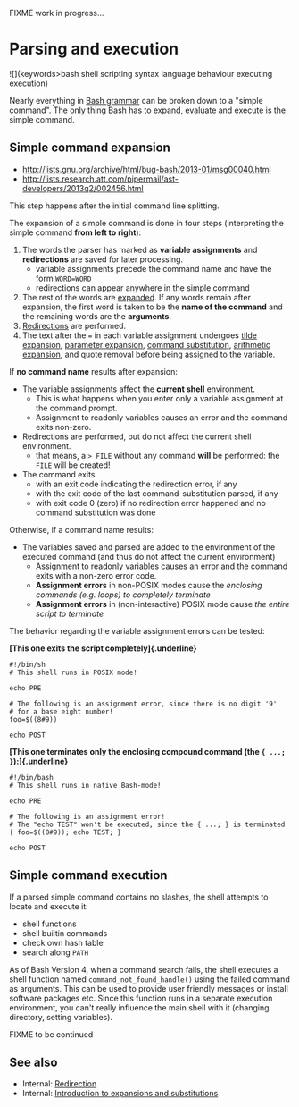 FIXME work in progress\...

# Parsing and execution

![](keywords>bash shell scripting syntax language behaviour executing execution)

Nearly everything in [Bash grammar](../../syntax/basicgrammar.md) can be broken
down to a \"simple command\". The only thing Bash has to expand,
evaluate and execute is the simple command.

## Simple command expansion

<div center round info 60%>

-   <http://lists.gnu.org/archive/html/bug-bash/2013-01/msg00040.html>
-   <http://lists.research.att.com/pipermail/ast-developers/2013q2/002456.html>

</div>

This step happens after the initial command line splitting.

The expansion of a simple command is done in four steps (interpreting
the simple command **from left to right**):

1.  The words the parser has marked as **variable assignments** and
    **redirections** are saved for later processing.
    -   variable assignments precede the command name and have the form
        `WORD=WORD`
    -   redirections can appear anywhere in the simple command
2.  The rest of the words are [expanded](../../syntax/expansion/intro.md). If
    any words remain after expansion, the first word is taken to be the
    **name of the command** and the remaining words are the
    **arguments**.
3.  [Redirections](../../syntax/redirection.md) are performed.
4.  The text after the `=` in each variable assignment undergoes [tilde
    expansion](../../syntax/expansion/tilde.md), [parameter
    expansion](../../syntax/pe.md), [command
    substitution](../../syntax/expansion/cmdsubst.md), [arithmetic
    expansion](../../syntax/expansion/arith.md), and quote removal before being
    assigned to the variable.

If **no command name** results after expansion:

-   The variable assignments affect the **current shell** environment.
    -   This is what happens when you enter only a variable assignment
        at the command prompt.
    -   Assignment to readonly variables causes an error and the command
        exits non-zero.
-   Redirections are performed, but do not affect the current shell
    environment.
    -   that means, a `> FILE` without any command **will** be
        performed: the `FILE` will be created!
-   The command exits
    -   with an exit code indicating the redirection error, if any
    -   with the exit code of the last command-substitution parsed, if
        any
    -   with exit code 0 (zero) if no redirection error happened and no
        command substitution was done

Otherwise, if a command name results:

-   The variables saved and parsed are added to the environment of the
    executed command (and thus do not affect the current environment)
    -   Assignment to readonly variables causes an error and the command
        exits with a non-zero error code.
    -   **Assignment errors** in non-POSIX modes cause the *enclosing
        commands (e.g. loops) to completely terminate*
    -   **Assignment errors** in (non-interactive) POSIX mode cause *the
        entire script to terminate*

The behavior regarding the variable assignment errors can be tested:
<div center round info
60%><http://lists.gnu.org/archive/html/bug-bash/2013-01/msg00054.html></div>

**[This one exits the script completely]{.underline}**

    #!/bin/sh
    # This shell runs in POSIX mode!

    echo PRE

    # The following is an assignment error, since there is no digit '9'
    # for a base eight number!
    foo=$((8#9))

    echo POST

**[This one terminates only the enclosing compound command (the
`{ ...; }`):]{.underline}**

    #!/bin/bash
    # This shell runs in native Bash-mode!

    echo PRE

    # The following is an assignment error!
    # The "echo TEST" won't be executed, since the { ...; } is terminated
    { foo=$((8#9)); echo TEST; }

    echo POST

## Simple command execution

If a parsed simple command contains no slashes, the shell attempts to
locate and execute it:

-   shell functions
-   shell builtin commands
-   check own hash table
-   search along `PATH`

As of Bash Version 4, when a command search fails, the shell executes a
shell function named `command_not_found_handle()` using the failed
command as arguments. This can be used to provide user friendly messages
or install software packages etc. Since this function runs in a separate
execution environment, you can't really influence the main shell with
it (changing directory, setting variables).

FIXME to be continued

## See also

-   Internal: [Redirection](../../syntax/redirection.md)
-   Internal: [Introduction to expansions and
    substitutions](../../syntax/expansion/intro.md)
